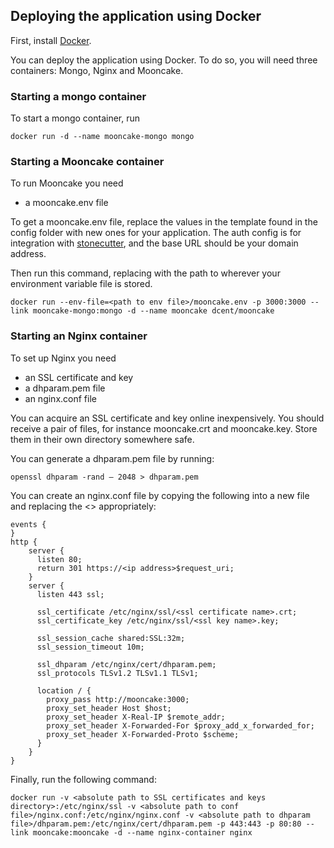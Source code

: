 ## Deploying the application using Docker

First, install [Docker](https://www.docker.com/).
  
You can deploy the application using Docker. To do so, you will need three containers:
Mongo, Nginx and Mooncake.

### Starting a mongo container

To start a mongo container, run 

    docker run -d --name mooncake-mongo mongo
         
### Starting a Mooncake container

To run Mooncake you need 
 
* a mooncake.env file

To get a mooncake.env file, replace the values in the template found in the config folder with new ones for your application. The auth config is for integration with [stonecutter](https://github.com/d-cent/stonecutter), and the base URL should be your domain address.
  
Then run this command, replacing <env file path> with the path to wherever your environment variable file is stored.  

    docker run --env-file=<path to env file>/mooncake.env -p 3000:3000 --link mooncake-mongo:mongo -d --name mooncake dcent/mooncake


### Starting an Nginx container

To set up Nginx you need 

* an SSL certificate and key
* a dhparam.pem file
* an nginx.conf file

You can acquire an SSL certificate and key online inexpensively. You should receive a pair of files, for instance mooncake.crt and mooncake.key. Store them in their own directory somewhere safe.

You can generate a dhparam.pem file by running: 
    
    openssl dhparam -rand – 2048 > dhparam.pem
 
You can create an nginx.conf file by copying the following into a new file and replacing the <> appropriately:

    
    events {
    }
    http {
      	server {
    	  listen 80;
    	  return 301 https://<ip address>$request_uri;
    	}
    	server {
    	  listen 443 ssl;
    
    	  ssl_certificate /etc/nginx/ssl/<ssl certificate name>.crt;
    	  ssl_certificate_key /etc/nginx/ssl/<ssl key name>.key;
    
    	  ssl_session_cache shared:SSL:32m;
    	  ssl_session_timeout 10m;
    
    	  ssl_dhparam /etc/nginx/cert/dhparam.pem;
    	  ssl_protocols TLSv1.2 TLSv1.1 TLSv1;
    
    	  location / {
    	    proxy_pass http://mooncake:3000;
    	    proxy_set_header Host $host;
    	    proxy_set_header X-Real-IP $remote_addr;
    	    proxy_set_header X-Forwarded-For $proxy_add_x_forwarded_for;
	        proxy_set_header X-Forwarded-Proto $scheme;
    	  }
    	}
    }



Finally, run the following command:

    docker run -v <absolute path to SSL certificates and keys directory>:/etc/nginx/ssl -v <absolute path to conf file>/nginx.conf:/etc/nginx/nginx.conf -v <absolute path to dhparam file>/dhparam.pem:/etc/nginx/cert/dhparam.pem -p 443:443 -p 80:80 --link mooncake:mooncake -d --name nginx-container nginx

